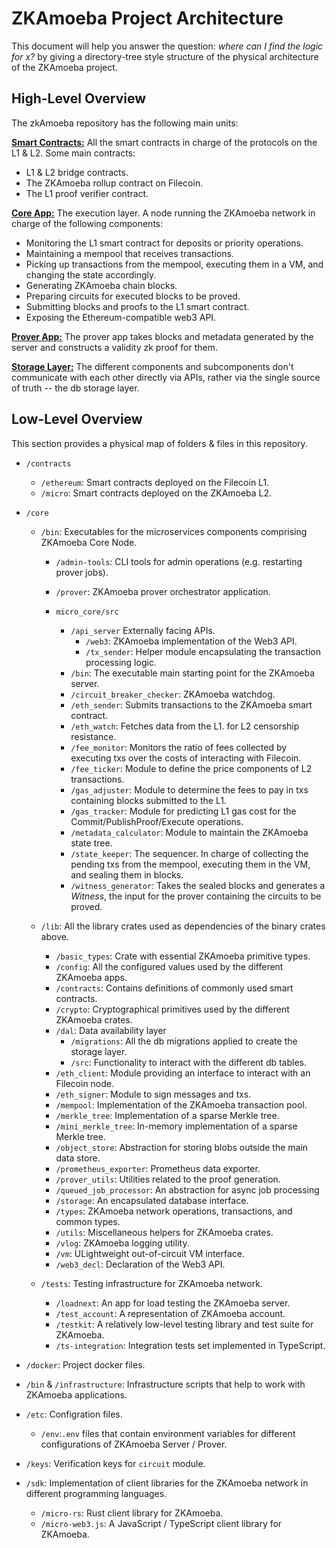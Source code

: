 # ZKAmoeba Project Architecture

This document will help you answer the question: _where can I find the logic for x?_ by giving a directory-tree style
structure of the physical architecture of the ZKAmoeba project.

## High-Level Overview

The zkAmoeba repository has the following main units:

<ins>**Smart Contracts:**</ins> All the smart contracts in charge of the protocols on the L1 & L2. Some main contracts:

- L1 & L2 bridge contracts.
- The ZKAmoeba rollup contract on Filecoin.
- The L1 proof verifier contract.

**<ins>Core App:**</ins> The execution layer. A node running the ZKAmoeba network in charge of the following components:

- Monitoring the L1 smart contract for deposits or priority operations.
- Maintaining a mempool that receives transactions.
- Picking up transactions from the mempool, executing them in a VM, and changing the state accordingly.
- Generating ZKAmoeba chain blocks.
- Preparing circuits for executed blocks to be proved.
- Submitting blocks and proofs to the L1 smart contract.
- Exposing the Ethereum-compatible web3 API.

**<ins>Prover App:**</ins> The prover app takes blocks and metadata generated by the server and constructs a validity zk
proof for them.

**<ins>Storage Layer:**</ins> The different components and subcomponents don't communicate with each other directly via
APIs, rather via the single source of truth -- the db storage layer.

## Low-Level Overview

This section provides a physical map of folders & files in this repository.

- `/contracts`

  - `/ethereum`: Smart contracts deployed on the Filecoin L1.
  - `/micro`: Smart contracts deployed on the ZKAmoeba L2.

- `/core`

  - `/bin`: Executables for the microservices components comprising ZKAmoeba Core Node.

    - `/admin-tools`: CLI tools for admin operations (e.g. restarting prover jobs).
    - `/prover`: ZKAmoeba prover orchestrator application.

    - `micro_core/src`
      - `/api_server` Externally facing APIs.
        - `/web3`: ZKAmoeba implementation of the Web3 API.
        - `/tx_sender`: Helper module encapsulating the transaction processing logic.
      - `/bin`: The executable main starting point for the ZKAmoeba server.
      - `/circuit_breaker_checker`: ZKAmoeba watchdog.
      - `/eth_sender`: Submits transactions to the ZKAmoeba smart contract.
      - `/eth_watch`: Fetches data from the L1. for L2 censorship resistance.
      - `/fee_monitor`: Monitors the ratio of fees collected by executing txs over the costs of interacting with
        Filecoin.
      - `/fee_ticker`: Module to define the price components of L2 transactions.
      - `/gas_adjuster`: Module to determine the fees to pay in txs containing blocks submitted to the L1.
      - `/gas_tracker`: Module for predicting L1 gas cost for the Commit/PublishProof/Execute operations.
      - `/metadata_calculator`: Module to maintain the ZKAmoeba state tree.
      - `/state_keeper`: The sequencer. In charge of collecting the pending txs from the mempool, executing them in the
        VM, and sealing them in blocks.
      - `/witness_generator`: Takes the sealed blocks and generates a _Witness_, the input for the prover containing the
        circuits to be proved.

  - `/lib`: All the library crates used as dependencies of the binary crates above.

    - `/basic_types`: Crate with essential ZKAmoeba primitive types.
    - `/config`: All the configured values used by the different ZKAmoeba apps.
    - `/contracts`: Contains definitions of commonly used smart contracts.
    - `/crypto`: Cryptographical primitives used by the different ZKAmoeba crates.
    - `/dal`: Data availability layer
      - `/migrations`: All the db migrations applied to create the storage layer.
      - `/src`: Functionality to interact with the different db tables.
    - `/eth_client`: Module providing an interface to interact with an Filecoin node.
    - `/eth_signer`: Module to sign messages and txs.
    - `/mempool`: Implementation of the ZKAmoeba transaction pool.
    - `/merkle_tree`: Implementation of a sparse Merkle tree.
    - `/mini_merkle_tree`: In-memory implementation of a sparse Merkle tree.
    - `/object_store`: Abstraction for storing blobs outside the main data store.
    - `/prometheus_exporter`: Prometheus data exporter.
    - `/prover_utils`: Utilities related to the proof generation.
    - `/queued_job_processor`: An abstraction for async job processing
    - `/storage`: An encapsulated database interface.
    - `/types`: ZKAmoeba network operations, transactions, and common types.
    - `/utils`: Miscellaneous helpers for ZKAmoeba crates.
    - `/vlog`: ZKAmoeba logging utility.
    - `/vm`: ULightweight out-of-circuit VM interface.
    - `/web3_decl`: Declaration of the Web3 API.

  - `/tests`: Testing infrastructure for ZKAmoeba network.
    - `/loadnext`: An app for load testing the ZKAmoeba server.
    - `/test_account`: A representation of ZKAmoeba account.
    - `/testkit`: A relatively low-level testing library and test suite for ZKAmoeba.
    - `/ts-integration`: Integration tests set implemented in TypeScript.

- `/docker`: Project docker files.

- `/bin` & `/infrastructure`: Infrastructure scripts that help to work with ZKAmoeba applications.

- `/etc`: Configration files.

  - `/env`:`.env` files that contain environment variables for different configurations of ZKAmoeba Server / Prover.

- `/keys`: Verification keys for `circuit` module.

- `/sdk`: Implementation of client libraries for the ZKAmoeba network in different programming languages.
  - `/micro-rs`: Rust client library for ZKAmoeba.
  - `/micro-web3.js`: A JavaScript / TypeScript client library for ZKAmoeba.
